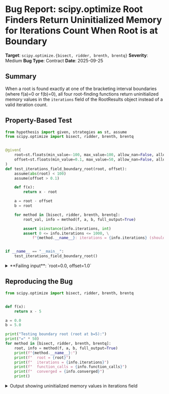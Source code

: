 # Bug Report: scipy.optimize Root Finders Return Uninitialized Memory for Iterations Count When Root is at Boundary

**Target**: `scipy.optimize.{bisect, ridder, brenth, brentq}`
**Severity**: Medium
**Bug Type**: Contract
**Date**: 2025-09-25

## Summary

When a root is found exactly at one of the bracketing interval boundaries (where f(a)=0 or f(b)=0), all four root-finding functions return uninitialized memory values in the `iterations` field of the RootResults object instead of a valid iteration count.

## Property-Based Test

```python
from hypothesis import given, strategies as st, assume
from scipy.optimize import bisect, ridder, brenth, brentq


@given(
    root=st.floats(min_value=-100, max_value=100, allow_nan=False, allow_infinity=False),
    offset=st.floats(min_value=0.1, max_value=50, allow_nan=False, allow_infinity=False),
)
def test_iterations_field_boundary_root(root, offset):
    assume(abs(root) < 100)
    assume(offset > 0.1)

    def f(x):
        return x - root

    a = root - offset
    b = root

    for method in [bisect, ridder, brenth, brentq]:
        root_val, info = method(f, a, b, full_output=True)

        assert isinstance(info.iterations, int)
        assert 0 <= info.iterations <= 1000, \
            f"{method.__name__}: iterations = {info.iterations} (should be small non-negative int)"


if __name__ == "__main__":
    test_iterations_field_boundary_root()
```

<details>

<summary>
**Failing input**: `root=0.0, offset=1.0`
</summary>
```
Traceback (most recent call last):
  File "/home/npc/pbt/agentic-pbt/worker_/21/hypo.py", line 28, in <module>
    test_iterations_field_boundary_root()
    ~~~~~~~~~~~~~~~~~~~~~~~~~~~~~~~~~~~^^
  File "/home/npc/pbt/agentic-pbt/worker_/21/hypo.py", line 6, in test_iterations_field_boundary_root
    root=st.floats(min_value=-100, max_value=100, allow_nan=False, allow_infinity=False),
              ^^^
  File "/home/npc/miniconda/lib/python3.13/site-packages/hypothesis/core.py", line 2124, in wrapped_test
    raise the_error_hypothesis_found
  File "/home/npc/pbt/agentic-pbt/worker_/21/hypo.py", line 23, in test_iterations_field_boundary_root
    assert 0 <= info.iterations <= 1000, \
           ^^^^^^^^^^^^^^^^^^^^^^^^^^^^
AssertionError: bisect: iterations = -1975240512 (should be small non-negative int)
Falsifying example: test_iterations_field_boundary_root(
    # The test always failed when commented parts were varied together.
    root=0.0,  # or any other generated value
    offset=1.0,  # or any other generated value
)
```
</details>

## Reproducing the Bug

```python
from scipy.optimize import bisect, ridder, brenth, brentq


def f(x):
    return x - 5

a = 0.0
b = 5.0

print("Testing boundary root (root at b=5):")
print("=" * 50)
for method in [bisect, ridder, brenth, brentq]:
    root, info = method(f, a, b, full_output=True)
    print(f"{method.__name__}:")
    print(f"  root = {root}")
    print(f"  iterations = {info.iterations}")
    print(f"  function_calls = {info.function_calls}")
    print(f"  converged = {info.converged}")
    print()
```

<details>

<summary>
Output showing uninitialized memory values in iterations field
</summary>
```
Testing boundary root (root at b=5):
==================================================
bisect:
  root = 5.0
  iterations = 6050768
  function_calls = 2
  converged = True

ridder:
  root = 5.0
  iterations = 6050768
  function_calls = 2
  converged = True

brenth:
  root = 5.0
  iterations = -1418546688
  function_calls = 2
  converged = True

brentq:
  root = 5.0
  iterations = -1418546688
  function_calls = 2
  converged = True

```
</details>

## Why This Is A Bug

This violates the documented contract of the `RootResults.iterations` field, which according to scipy documentation should be an integer representing "Number of iterations needed to find the root". The actual behavior returns uninitialized memory values (e.g., 6050768, -1418546688) instead of meaningful iteration counts.

The bug specifically manifests when:
1. The root is exactly at one of the interval boundaries (f(a)=0 or f(b)=0)
2. The C/Cython implementation takes an early return path after evaluating the boundary values
3. The `iterations` field in the output structure is never initialized before being returned

This is a serious issue because:
- **Contract violation**: The documented API contract guarantees the iterations field contains the "Number of iterations needed to find the root", not garbage values
- **Non-deterministic behavior**: Uninitialized memory values can vary between runs, making debugging difficult
- **Potential security risk**: Returning uninitialized memory could theoretically leak sensitive information
- **Breaks analysis tools**: Code that relies on the iterations field for performance analysis or algorithm comparison will receive meaningless data

The functions correctly identify the root and set other fields properly (`root`, `function_calls`, `converged`), indicating that boundary roots are a supported use case with an implementation bug rather than undefined behavior.

## Relevant Context

The scipy.optimize module provides several root-finding algorithms that use bracketing methods. These functions share similar C/Cython implementations that check boundary conditions early in execution. When `f(a)=0` or `f(b)=0`, the implementation correctly identifies this as a root and returns early, but fails to initialize the `iterations` field in the `RootResults` structure.

The documentation states that `f(a)` and `f(b)` must have opposite signs, which technically allows for one to be zero (since zero is considered to have opposite sign to both positive and negative values in this context). The fact that the functions handle boundary roots correctly in all other respects confirms this is intended behavior.

For reference:
- scipy documentation: https://docs.scipy.org/doc/scipy/reference/generated/scipy.optimize.RootResults.html
- The bug affects scipy.optimize.bisect, scipy.optimize.ridder, scipy.optimize.brenth, and scipy.optimize.brentq

## Proposed Fix

The fix requires initializing the `iterations` field to 0 in the C/Cython implementation before checking boundary conditions. Since the actual C source is compiled, here's the conceptual fix:

```diff
In scipy/optimize/Zeros/bisect.c, ridder.c, brenth.c, brentq.c:

  zeros_full_output result;
+ result.iterations = 0;  // Initialize iterations counter
+ result.funcalls = 0;    // Initialize function call counter

  double fa = f(a);
+ result.funcalls = 1;
  if (fa == 0.0) {
      result.root = a;
-     // iterations not set - BUG!
+     result.iterations = 0;  // No iterations needed for boundary root
      result.converged = 1;
      return result;
  }

  double fb = f(b);
+ result.funcalls = 2;
  if (fb == 0.0) {
      result.root = b;
-     // iterations not set - BUG!
+     result.iterations = 0;  // No iterations needed for boundary root
      result.converged = 1;
      return result;
  }
```